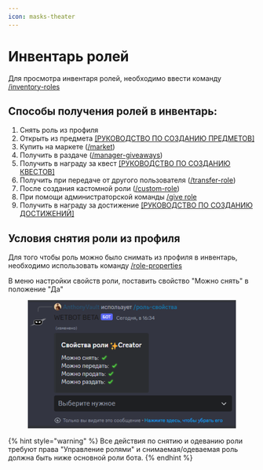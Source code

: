 ```yaml
---
icon: masks-theater
---
```


# Инвентарь ролей

Для просмотра инвентаря ролей, необходимо ввести команду [/inventory-roles](../commands/inventory.md)

## Способы получения ролей в инвентарь:

1. Снять роль из профиля
2. Открыть из предмета [\[РУКОВОДСТВО ПО СОЗДАНИЮ ПРЕДМЕТОВ\]](items/)
3. Купить на маркете ([/market](../commands/general.md))
4. Получить в раздаче ([/manager-giveaways](../commands/general.md))
5. Получить в награду за квест [\[РУКОВОДСТВО ПО СОЗДАНИЮ КВЕСТОВ\]](quests.md)
6. Получить при передаче от другого пользователя ([/transfer-role](../commands/admins.md))
7. После создания кастомной роли ([/custom-role](custom-role.md))
8. При помощи администраторской команды [/give role](../commands/admins.md)
9. Получить в награду за достижение [\[РУКОВОДСТВО ПО СОЗДАНИЮ ДОСТИЖЕНИЙ\]](achievements.md)

## Условия снятия роли из профиля

Для того чтобы роль можно было снимать из профиля в инвентарь, необходимо использовать команду [/role-properties](../commands/admins.md)

В меню настройки свойств роли, поставить свойство "Можно снять" в положение "Да"

<figure><img src="../.gitbook/assets/Скриншот 21-01-2024 163445.png" alt=""><figcaption></figcaption></figure>

{% hint style="warning" %}
Все действия по снятию и одеванию роли требуют права "Управление ролями" и снимаемая/одеваемая роль должна быть ниже основной роли бота.
{% endhint %}
